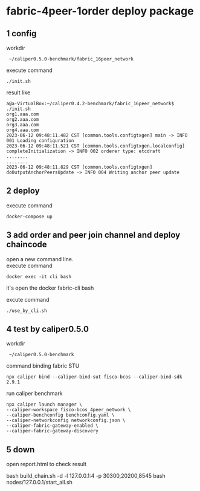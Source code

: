 # fabric-4peer-1order deploy package

## 1 config 
workdir 
```
 ~/caliper0.5.0-benchmark/fabric_16peer_network 
```
execute command
```
./init.sh
```
result like 
```
a@a-VirtualBox:~/caliper0.4.2-benchmark/fabric_16peer_network$ ./init.sh 
org1.aaa.com
org2.aaa.com
org3.aaa.com
org4.aaa.com
2023-06-12 09:48:11.482 CST [common.tools.configtxgen] main -> INFO 001 Loading configuration
2023-06-12 09:48:11.521 CST [common.tools.configtxgen.localconfig] completeInitialization -> INFO 002 orderer type: etcdraft
........
........
2023-06-12 09:48:11.829 CST [common.tools.configtxgen] doOutputAnchorPeersUpdate -> INFO 004 Writing anchor peer update

```
## 2 deploy 
execute command
```
docker-compose up
```
## 3 add order and peer join  channel and deploy chaincode

open a new command line.  
execute command
```
docker exec -it cli bash
```
it`s open the docker fabric-cli bash

excute command
```
./use_by_cli.sh
```
## 4 test by caliper0.5.0
workdir 
```
 ~/caliper0.5.0-benchmark
```
command
binding fabric STU
```
npx caliper bind --caliper-bind-sut fisco-bcos --caliper-bind-sdk 2.9.1
```
run caliper benchmark

```
npx caliper launch manager \
--caliper-workspace fisco-bcos_4peer_network \
--caliper-benchconfig benchconfig.yaml \
--caliper-networkconfig networkconfig.json \
--caliper-fabric-gateway-enabled \
--caliper-fabric-gateway-discovery 
```
## 5 down 
open report.html to check result


bash build_chain.sh -d -l 127.0.0.1:4 -p 30300,20200,8545
bash nodes/127.0.0.1/start_all.sh